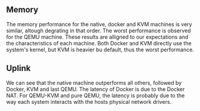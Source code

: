 

## Memory
The memory performance for the native, docker and KVM machines is very similar, altough degrating in that order. The worst performance is observed for the QEMU machine. These results are alligned to our expectations and the characteristics of each machine. Both Docker and KVM directly use the system's kernel, but KVM is heavier bu default, thus the worst performance.


## Uplink

We can see that the native machine outperforms all others, followed by Docker, KVM and last QEMU. The latency of Docker is due to the Docker NAT. For QEMU-KVM and pure QEMU, the latency is probably due to the way each system interacts with the hosts physical network drivers.